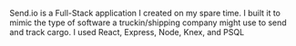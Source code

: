 Send.io is a Full-Stack application I created on my spare time. I built it to mimic the type of software a truckin/shipping company might use to send and track cargo. I used React, Express, Node, Knex, and PSQL
